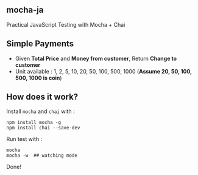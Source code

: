 mocha-ja
---

Practical JavaScript Testing with Mocha + Chai

## Simple Payments

* Given **Total Price** and **Money from customer**, Return **Change to customer**
* Unit available : 1, 2, 5, 10, 20, 50, 100, 500, 1000 (**Assume 20, 50, 100, 500, 1000 is coin**)

## How does it work?

Install `mocha` and `chai` with :

```
npm install mocha -g
npm install chai --save-dev
```

Run test with :

```
mocha
mocha -w  ## watching mode
```

Done!
